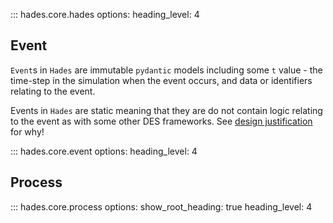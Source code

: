 

::: hades.core.hades
    options:
        heading_level: 4
## Event
`Event`s in `Hades` are immutable `pydantic` models including some `t` value - the time-step in the simulation when the event occurs, and data or identifiers relating to the event.

Events in `Hades` are static meaning that they are do not contain logic relating to the event as with some other DES frameworks. See [design justification](./design-justification.md) for why!

::: hades.core.event
    options:
        heading_level: 4
## Process

::: hades.core.process
    options:
        show_root_heading: true
        heading_level: 4
